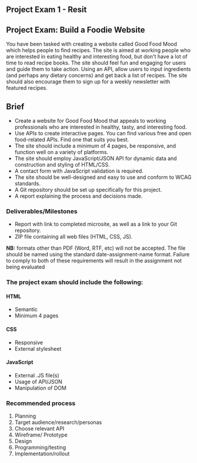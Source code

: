 ## Project Exam 1 - Resit

## Project Exam: Build a Foodie Website
You have been tasked with creating a website called Good Food Mood which helps people to find recipes. The site is aimed at working people who are interested in eating healthy and interesting food, but don't have a lot of time to read recipe books. The site should feel fun and engaging for
users and guide them to take action. Using an API, allow users to input ingredients (and perhaps any dietary concerns) and get back a list
of recipes. The site should also encourage them to sign up for a weekly newsletter with featured recipes. 

## Brief
-	Create a website for Good Food Mood that appeals to working professionals who are interested in healthy, tasty, and interesting food.
-	Use APIs to create interactive pages. You can find various free and open food-related APIs. Find one that suits you best.
-	The site should include a minimum of 4 pages, be responsive, and function well on a variety of platforms.
-	The site should employ JavaScript/JSON API for dynamic data and construction and styling of
HTML/CSS.
-	A contact form with JavaScript validation is required.
-	The site should be well-designed and easy to use and conform to WCAG standards.
-	A Git repository should be set up specifically for this project.
-	A report explaining the process and decisions made.

### Deliverables/Milestones
-	Report with link to completed microsite, as well as a link to your Git repository.
-	ZIP file containing all web files (HTML, CSS, JS).

**NB:** formats other than PDF (Word, RTF, etc) will not be accepted. The file should be named using the
standard date-assignment-name format. Failure to comply to both of these requirements will result
in the assignment not being evaluated

### The project exam should include the following:
#### HTML 
-	Semantic
-	Minimum 4 pages
#### CSS 
-	Responsive
-	External stylesheet
#### JavaScript  
-	External .JS file(s)
-	Usage of API/JSON
-	Manipulation of DOM

### Recommended process
1.	Planning
2.	Target audience/research/personas
3.	Choose relevant API 
4.	Wireframe/ Prototype
5.	Design
6.	Programming/testing
7.	Implementation/rollout
